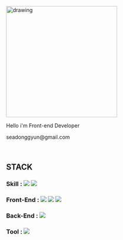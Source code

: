<div>
<!--   <div align="center"> -->
      <img src="https://user-images.githubusercontent.com/84368302/188083084-332449af-5a77-4dd0-a7a2-a66e7430c8fc.gif" alt="drawing" width="300"/>
  <!--    <img src="https://github-production-user-asset-6210df.s3.amazonaws.com/84368302/243082457-2e53e221-ed87-4b59-8974-af2c5c0bcd90.gif" alt="drawing" width="500"/> -->
  <!--      <img src="https://github.com/seadonggyun4/seadonggyun4/assets/84368302/8884e849-a661-4df7-b1c3-327ca35377b2" alt="drawing" width="700"/>  -->
<!--           <img src="https://github.com/seadonggyun4/seadonggyun4/assets/84368302/2e7b77da-936a-4aec-952d-23ead940773a" alt="drawing" width="800"/>  -->
<!--   </div> -->
    <p> Hello i'm Front-end Developer</p>
    <p> seadonggyun@gmail.com</p>
      
  <br>
  
  <h2> STACK </h2>
  <h3>
    Skill :
      <img src="https://img.shields.io/badge/JavaScript-F7DF1E?style=flat-square&logo=JavaScript&logoColor=white" ></a>
      <img src="https://img.shields.io/badge/TypeScript-0769AD?style=flat-square&logo=TypeScript&logoColor=white" ></a>
  </h3>
  <h3>
    Front-End :
      <img src="https://img.shields.io/badge/Vue-4FC08D?style=flat-square&logo=Vue.js&logoColor=white" ></a>
      <img src="https://img.shields.io/badge/React-2092d8?style=flat-square&logo=React&logoColor=white" ></a>
      <img src="https://img.shields.io/badge/Next.js-121a35?style=flat-square&logo=Next.js&logoColor=white" ></a>
  </h3>
  <h3>
    Back-End :
      <img src="https://img.shields.io/badge/Node-84c179?style=flat-square&logo=Node.js&logoColor=white" ></a>
  </h3>
  <h3>
    Tool :
      <img src="https://img.shields.io/badge/Storybook-FF4785?style=flat-square&logo=Storybook&logoColor=white" ></a>
  </h3>
</div>
